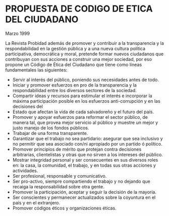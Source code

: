 # PROPUESTA DE CODIGO DE ETICA DEL CIUDADANO

Marzo 1999

La Revista Probidad además de promover y contribuir a la transparencia y la
respondabilidad en la gestión pública y a una nueva cultura política
participativa, democrática y moral, pretende formar nuevos ciudadanos que
contribuyan con sus acciones a construir una mejor sociedad, por eso propone un
Código de Ética del Ciudadano que tiene como líneas fundamentales las
siguientes:

- Servir al interés del público, poniendo sus necesidades antes de todo.
- Iniciar y promover esfuerzos en pro de la transparencia y la respondabilidad
  entre los diversos sectores de la sociedad.
- Compartir ideas y recursos para estimular el interés e incorporar la máxima
  participación posible en los esfuerzos anti-corrupción y en las decisiones del
- Estado que afectan la vida de cada salvadoreño y el futuro del país.
- Promover y apoyar esfuerzos para reformar el sector público, de manera tal,
  que provea mejor servicio al público y muestre un mejor y justo manejo de los
fondos públicos.
- Trabajar de una forma transparente.
- Garantizar que el trabajo no sea partidario: asegurar que sea inclusivo y no
  permitir que sea asociado con/ni apropiado por un partido ó político.
- Promover principios de mérito que protejan contra decisiones arbitrarias,
  clientelistas y otras que no sirven a los intereses del público.
- Mostrar integridad personal y ser consecuentes en sus diversos roles en: la
  casa, la comunidad, el trabajo, y en todas sus otras acciones y actividades.
- Ser profesional, responsable y comunicativo.
- Ser pro-activo, siempre compartiendo el trabajo y no dejando que recaiga la
  responsabilidad sobre otra gente.
- Promover la participación, aceptar y seguir la decisión de la mayoría.
- Ser conscientes y permanecer actualizados sobre la coyuntura en el país y en
  el extranjero.
- Promover códigos éticos y organizaciones éticas.
